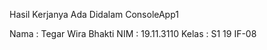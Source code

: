 Hasil Kerjanya Ada Didalam ConsoleApp1


Nama : Tegar Wira Bhakti
NIM : 19.11.3110
Kelas : S1 19 IF-08
